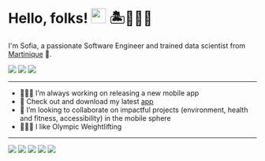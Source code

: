 # Hello, folks! <img src="https://github.com/madimedia/madimedia/blob/main/wave.gif" width="30px"> 🏝🧜🏼‍♀️

I'm Sofia, a passionate Software Engineer and trained data scientist from [Martinique](https://www.google.com/search?client=safari&rls=en&q=martinique&ie=UTF-8&oe=UTF-8) 🩵.

![](https://img.shields.io/badge/Native_Development_on_Apple_Platforms-00c4ed)
![](https://img.shields.io/badge/Embedded_Systems-00c4ed)
![](https://img.shields.io/badge/Desktop-00c4ed)

_______

- 👩🏽‍💻 I’m always working on releasing a new mobile app
- 📲 Check out and download my latest [app](https://iampositive.madimedia.pro)
- 👯 I’m looking to collaborate on impactful projects (environment, health and fitness, accessibility) in the mobile sphere
- 🏋🏽‍♀️ I like Olympic Weightlifting
_______

![](https://forthebadge.com/images/badges/made-with-swift.svg)
![](https://forthebadge.com/images/badges/made-with-c.svg)
![](https://forthebadge.com/images/badges/made-with-c-plus-plus.svg)
![](https://forthebadge.com/images/badges/made-with-python.svg)
![](https://forthebadge.com/images/badges/built-with-love.svg)
